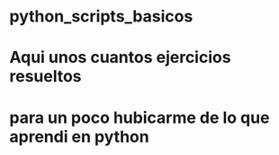 # python_scripts_basicos
# Aqui unos cuantos ejercicios resueltos
# para un poco hubicarme de lo que aprendi en python
